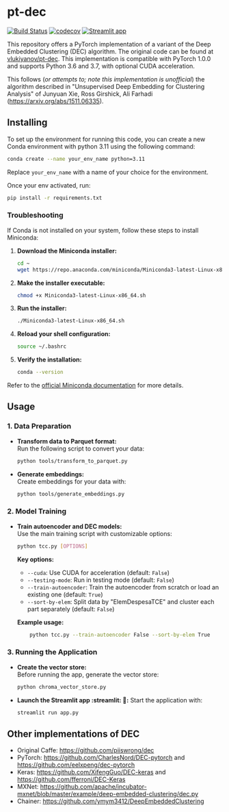# pt-dec
[![Build Status](https://travis-ci.org/vlukiyanov/pt-dec.svg?branch=master)](https://travis-ci.org/vlukiyanov/pt-dec) [![codecov](https://codecov.io/gh/vlukiyanov/pt-dec/branch/master/graph/badge.svg)](https://codecov.io/gh/vlukiyanov/pt-dec) [![Streamlit app](https://img.shields.io/badge/Streamlit-app-red?logo=streamlit)](https://streamlit.io/)  


This repository offers a PyTorch implementation of a variant of the Deep Embedded Clustering (DEC) algorithm. The original code can be found at [vlukiyanov/pt-dec](https://github.com/vlukiyanov/pt-dec/tree/master/ptdec). This implementation is compatible with PyTorch 1.0.0 and supports Python 3.6 and 3.7, with optional CUDA acceleration.

This follows (*or attempts to; note this implementation is unofficial*) the algorithm described in "Unsupervised Deep Embedding for Clustering Analysis" of Junyuan Xie, Ross Girshick, Ali Farhadi (<https://arxiv.org/abs/1511.06335>).

## Installing

To set up the environment for running this code, you can create a new Conda environment with python 3.11 using the following command:

```bash
conda create --name your_env_name python=3.11
```
Replace `your_env_name` with a name of your choice for the environment.

Once your env activated, run:
```bash
pip install -r requirements.txt
```



### Troubleshooting

If Conda is not installed on your system, follow these steps to install Miniconda:

1. **Download the Miniconda installer:**
    ```bash
    cd ~
    wget https://repo.anaconda.com/miniconda/Miniconda3-latest-Linux-x86_64.sh
    ```

2. **Make the installer executable:**
    ```bash
    chmod +x Miniconda3-latest-Linux-x86_64.sh
    ```

3. **Run the installer:**
    ```bash
    ./Miniconda3-latest-Linux-x86_64.sh
    ```

4. **Reload your shell configuration:**
    ```bash
    source ~/.bashrc
    ```

5. **Verify the installation:**
    ```bash
    conda --version
    ```

Refer to the [official Miniconda documentation](https://docs.conda.io/en/latest/miniconda.html) for more details.



## Usage

### 1. Data Preparation

- **Transform data to Parquet format:**  
    Run the following script to convert your data:
    ```bash
    python tools/transform_to_parquet.py
    ```

- **Generate embeddings:**  
    Create embeddings for your data with:
    ```bash
    python tools/generate_embeddings.py
    ```

### 2. Model Training

- **Train autoencoder and DEC models:**  
    Use the main training script with customizable options:
    ```bash
    python tcc.py [OPTIONS]
    ```
    **Key options:**
    - `--cuda`: Use CUDA for acceleration (default: `False`)
    - `--testing-mode`: Run in testing mode (default: `False`)
    - `--train-autoencoder`: Train the autoencoder from scratch or load an existing one (default: `True`)
    - `--sort-by-elem`: Split data by "ElemDespesaTCE" and cluster each part separately (default: `False`)

    **Example usage:**

    ```bash
        python tcc.py --train-autoencoder False --sort-by-elem True
    ```

### 3. Running the Application 


- **Create the vector store:**  
    Before running the app, generate the vector store:
    ```bash
    python chroma_vector_store.py
    ```

- **Launch the Streamlit app :streamlit: :rocket::**
    Start the application with:
    ```bash
    streamlit run app.py
    ```



## Other implementations of DEC

*   Original Caffe: <https://github.com/piiswrong/dec>
*   PyTorch: <https://github.com/CharlesNord/DEC-pytorch> and <https://github.com/eelxpeng/dec-pytorch>
*   Keras: <https://github.com/XifengGuo/DEC-keras> and <https://github.com/fferroni/DEC-Keras>
*   MXNet: <https://github.com/apache/incubator-mxnet/blob/master/example/deep-embedded-clustering/dec.py>
*   Chainer: <https://github.com/ymym3412/DeepEmbeddedClustering>
